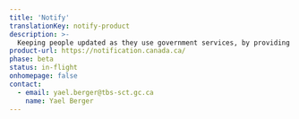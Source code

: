 ```yaml
---
title: 'Notify'
translationKey: notify-product
description: >-
  Keeping people updated as they use government services, by providing a simple and efficient way for government to build simple email and text notifications into their services. 
product-url: https://notification.canada.ca/
phase: beta
status: in-flight
onhomepage: false
contact:
  - email: yael.berger@tbs-sct.gc.ca 
    name: Yael Berger
---
```

